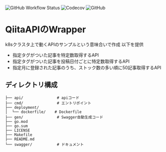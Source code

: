 ![GitHub Workflow Status](https://img.shields.io/github/workflow/status/mintak21/qiitanWrapper/Build%20And%20Push%20Docker%20Image?label=ci&style=plastic)
![Codecov](https://img.shields.io/codecov/c/github/mintak21/qiitanWrapper?style=plastic)
![GitHub](https://img.shields.io/github/license/mintak21/qiitanWrapper?color=aquamarine&label=License&style=plastic)

# QiitaAPIのWrapper

k8sクラスタ上で動くAPIのサンプルという意味合いで作成
以下を提供

- 指定タグがついた記事を特定数取得するAPI
- 指定タグがついた記事を投稿日付ごとに特定数取得するAPI
- 指定月に登録された記事のうち、ストック数の多い順に50記事取得するAPI

## ディレクトリ構成

```text
├── api/               # apiコード
├── cmd/               # エントリポイント
├── deployment/
│  └── dockerfile/    # Dockerfile
├── gen/               # Swagger自動生成コード
├── go.mod
├── go.sum
├── LICENSE
├── Makefile
├── README.md
└── swagger/           # ドキュメント
```
